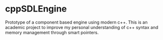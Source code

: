 # cppSDLEngine
Prototype of a component based engine using modern c++. This is an academic project to improve my personal understanding of c++ syntax and memory management through smart pointers.
